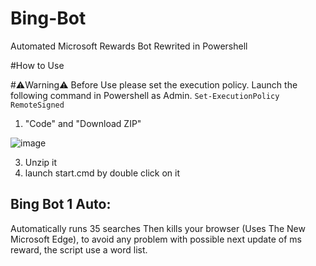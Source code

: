 # Bing-Bot
Automated Microsoft Rewards Bot Rewrited in Powershell

#How to Use

#⚠️Warning⚠️
  Before Use please set the execution policy.
  Launch the following command in Powershell as Admin.
  `Set-ExecutionPolicy RemoteSigned`

1. "Code" and "Download ZIP"


![image](https://github.com/Ludo-code/Powershell-Bing-Bot/assets/56892223/72dba9e1-d7d9-4088-a294-f4371c21b0a2)



3. Unzip it
4. launch start.cmd by double click on it


## Bing Bot 1 Auto:
Automatically runs 35 searches Then kills your browser (Uses The New Microsoft Edge), to avoid any problem with possible next update of ms reward, the script use a word list.
